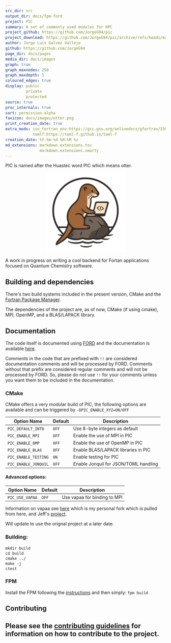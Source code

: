 ```yaml
---
src_dir: src
output_dir: docs/fpm-ford
project: PIC
summary: A set of commonly used modules for HPC
project_github: https://github.com/JorgeG94/pic
project_download: https://github.com/JorgeG94/pic/archive/refs/heads/main.zip
author: Jorge Luis Galvez Vallejo
github: https://github.com/JorgeG94
page_dir: docs/pages
media_dir: docs/images
graph: true
graph_maxnodes: 250
graph_maxdepth: 5
coloured_edges: true
display: public
         private
         protected
source: true
proc_internals: true
sort: permission-alpha
favicon: docs/images/otter.png
print_creation_date: true
extra_mods: iso_fortran_env:https://gcc.gnu.org/onlinedocs/gfortran/ISO_005fFORTRAN_005fENV.html
            tomlf:https://toml-f.github.io/toml-f
creation_date: %Y-%m-%d %H:%M %z
md_extensions: markdown.extensions.toc
               markdown.extensions.smarty
---
```


PIC is named after the Huastec word PIC which means otter.

<p align="center">
  <img src="./images/pic_logo.png" alt="Otter coding logo" title="Project logo" width="250">
</p>

A work in progress on writing a cool backend for Fortan applications focused on Quantum Chemistry software.

## Building and dependencies

There's two build systems included in the present version, CMake and the [Fortran Package Manager](https://fpm.fortran-lang.org/index.html).

The dependencies of the project are, as of now, CMake (if using cmake), MPI, OpenMP, and a BLAS/LAPACK library.

## Documentation

The code itself is documented using [FORD](https://forddocs.readthedocs.io/en/stable/) and the documentation is available [here](https://jorgeg94.github.io/pic/).

Comments in the code that are prefixed with `!!` are considered documentation comments and will be processed by FORD. Comments without that prefix are considered regular comments and will not be processed by FORD. So, please do not use `!!` for your comments unless you want them to be included in the documentation.

### CMake

CMake offers a very modular build of PIC, the following options are available and can be triggered by `-DPIC_ENABLE_XYZ=ON/OFF`

| Option Name            | Default | Description                                |
|------------------------|---------|--------------------------------------------|
| `PIC_DEFAULT_INT8`     | `OFF`   | Use 8-byte integers as default             |
| `PIC_ENABLE_MPI`       | `OFF`   | Enable the use of MPI in PIC               |
| `PIC_ENABLE_OMP`       | `OFF`   | Enable the use of OpenMP in PIC            |
| `PIC_ENABLE_BLAS`      | `OFF`   | Enable BLAS/LAPACK libraries in PIC        |
| `PIC_ENABLE_TESTING`   | `ON`    | Enable testing for PIC                     |
| `PIC_ENABLE_JONQUIL`   | `OFF`   | Enable Jonquil for JSON/TOML handling      |

#### Advanced options:

| Option Name            | Default | Description                                |
|------------------------|---------|--------------------------------------------|
| `PIC_USE_VAPAA`        | `OFF`   | Use vapaa for binding to MPI               |

Information on vapaa see [here](https://github.com/JorgeG94/vapaa/tree/main) which is my
personal fork which is pulled from here, and Jeff's [project](https://github.com/jeffhammond/vapaa).

Will update to use the orignal project at a later date.


### Building:

```
mkdir build
cd build
cmake ../
make -j
ctest
```

### FPM

Install the FPM following the [instructions](https://fpm.fortran-lang.org/install/index.html#install) and then simply: `fpm build`


## Contributing

Please see the [contributing guidelines](https://jorgeg94.github.io/pic/page/contributing.html) for information on how to contribute to the project.
---
